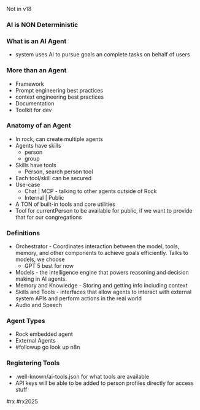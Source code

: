 Not in v18
### AI is NON Deterministic
### What is an AI Agent
- system uses AI to pursue goals an complete tasks on behalf of users
### More than an Agent
- Framework
- Prompt engineering best practices
- context engineering best practices
- Documentation
- Toolkit for dev
### Anatomy of an Agent
- In rock, can create multiple agents
- Agents have skills
	- person
	- group
- Skills have tools
	- Person, search person tool
- Each tool/skill can be secured
- Use-case
	- Chat | MCP - talking to other agents outside of Rock
	- Internal | Public
- A TON of built-in tools and core utilities
- Tool for currentPerson to be available for public, if we want to provide that for our congregations
### Definitions
- Orchestrator - Coordinates interaction between the model, tools, memory, and other components to achieve goals efficiently. Talks to models, we choose
	- GPT 5 best for now
- Models - the intelligence engine that powers reasoning and decision making in AI agents.
- Memory and Knowledge - Storing and getting info including context
- Skills and Tools - interfaces that allow agents to interact with external system APIs and perform actions in the real world
- Audio and Speech
### Agent Types
- Rock embedded agent
- External Agents
- #followup go look up n8n
### Registering Tools
- .well-known/ai-tools.json for what tools are available
- API keys will be able to be added to person profiles directly for access stuff

#rx #rx2025 